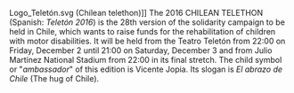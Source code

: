 Logo_Teletón.svg (Chilean telethon)]] The 2016 CHILEAN TELETHON (Spanish: _Teletón 2016_) is the 28th version of the solidarity campaign to be held in Chile, which wants to raise funds for the rehabilitation of children with motor disabilities. It will be held from the Teatro Teletón from 22:00 on Friday, December 2 until 21:00 on Saturday, December 3 and from Julio Martínez National Stadium from 22:00 in its final stretch. The child symbol or "_ambassador_" of this edition is Vicente Jopia. Its slogan is _El abrazo de Chile_ (The hug of Chile).
